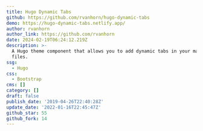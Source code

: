 ```yaml
---
title: Hugo Dynamic Tabs
github: https://github.com/rvanhorn/hugo-dynamic-tabs
demo: https://hugo-dynamic-tabs.netlify.app/
author: rvanhorn
author_link: https://github.com/rvanhorn
date: 2024-02-19T06:24:12.219Z
description: >-
  A Hugo theme component that allows you to add dynamic tabs in your markdown
  files.
ssg:
  - Hugo
css:
  - Bootstrap
cms: []
category: []
draft: false
publish_date: '2019-04-26T22:40:28Z'
update_date: '2022-01-16T22:45:47Z'
github_star: 55
github_fork: 14
---
```


